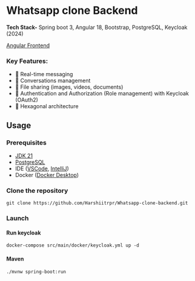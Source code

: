 # Whatsapp clone Backend

**Tech Stack-** Spring boot 3, Angular 18, Bootstrap, PostgreSQL, Keycloak (2024)

[Angular Frontend](https://github.com/Harshiitrpr/Whatsapp-clone-frontend)

### Key Features:
- 💬 Real-time messaging
- 👥 Conversations management
- 📁 File sharing (images, videos, documents)
- 🔐 Authentication and Authorization (Role management) with Keycloak (OAuth2)
- 🏢 Hexagonal architecture

## Usage
### Prerequisites
- [JDK 21](https://adoptium.net/temurin/releases/)
- [PostgreSQL](https://www.postgresql.org/download/)
- IDE ([VSCode](https://code.visualstudio.com/download), [IntelliJ](https://www.jetbrains.com/idea/download/))
- Docker ([Docker Desktop](https://docs.docker.com/engine/install/))

### Clone the repository
``git clone https://github.com/Harshiitrpr/Whatsapp-clone-backend.git``

### Launch

#### Run keycloak
``docker-compose src/main/docker/keycloak.yml up -d``

#### Maven
``./mvnw spring-boot:run``
